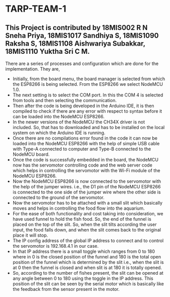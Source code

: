# TARP-TEAM-1
## This Project is contributed by 18MIS002 R N Sneha Priya, 18MIS1017 Sandhiya S, 18MIS1090 Raksha S, 18MIS1108 Aishwariya Subakkar, 18MIS1110 Yuktha Sri C M. 

There are a series of processes and configuration which are done for the implementation. They are,
- Initially, from the board menu, the board manager is selected from which the ESP8266 is being selected. From the ESP8266 we select NodeMCU 1.0.
- The next setting is to select the COM port. In this the COM 4 is selected from tools and then selecting the communication.
- Then after the code is being developed in the Arduino IDE, it is then compiled to check if there are any error with respect to syntax before it can be loaded into the NodeMCU ESP8266.
- In the newer versions of the NodeMCU the CH34X driver is not included. So, that has to downloaded and has to be installed on the local system on which the Arduino IDE is running.
- Once there are no compilations error found in the code it can now be loaded into the NodeMCU ESP8266 with the help of simple USB cable with Type-A connected to computer and Type-B connected to the NodeMCU board.
- Once the code is successfully embedded in the board, the NodeMCU now has the servomotor controlling code and the web server code which helps in controlling the servomotor with the Wi-Fi module of the NodeMCU ESP8266.
- Now the NodeMCU ESP8266 is now connected to the servomotor with the help of the jumper wires. i.e., the D1 pin of the NodeMCU ESP8266 is connected to the one side of the jumper wire where the other side is connected to the ground of the servomotor.
- Now the servomotor has to be attached with a small slit which basically moves and helps in controlling the food flow into the aquarium. 
- For the ease of both functionality and cost taking into consideration, we have used funnel to hold the fish food. So, the end of the funnel is placed on the top of the slit. So, when the slit tilts according the user input, the food falls down, and when the slit comes back to the original place it will stop. 
- The IP config address of the global IP address to connect and to control the servomotor is 192.168.4.1 in our case. 
- In that IP address there is a small toggle which ranges from 0 to 180 where in 0 is the closed position of the funnel and 180 is the total open position of the funnel which is determined by the slit i.e., when the slit is at 0 then the funnel is closed and when slit is at 180 it is totally opened. 
- So, according to the number of fishes present, the slit can be opened at any angle between 0 to 180 using the toggle in the IP address. This position of the slit can be seen by the serial motor which is basically like the feedback from the sensor present in the motor.
